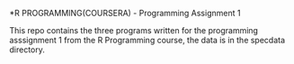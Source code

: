 *R PROGRAMMING(COURSERA) - Programming Assignment 1

This repo contains the three programs written for the programming asssignment 1 
from the R Programming course, the data is in the specdata directory.
